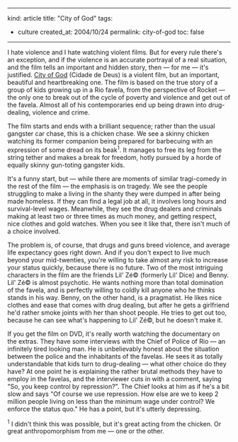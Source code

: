 -----
kind: article
title: "City of God"
tags:
- culture
created_at: 2004/10/24
permalink: city-of-god
toc: false
-----

<p>I hate violence and I hate watching violent films. But for every rule there's an exception, and if the violence is an accurate portrayal of a real situation, and the film tells an important and hidden story, then &mdash; for me &mdash; it's justified. <a href="http://www.imdb.com/title/tt0317248/">City of God</a> (Cidade de Deus) is a violent film, but an important, beautiful and heartbreaking one. The film is based on the true story of a group of kids growing up in a Rio favela, from the perspective of Rocket &mdash; the only one to break out of the cycle of poverty and violence and get out of the favela. Almost all of his contemporaries end up being drawn into drug-dealing, violence and crime.</p>

<p>The film starts and ends with a brilliant sequence; rather than the usual gangster car chase, this is a chicken chase. We see a skinny chicken watching its former companion being prepared for barbecuing with an expression of some dread on its beak<sup>1</sup>. It manages to free its leg from the string tether and makes a break for freedom, hotly pursued by a horde of equally skinny gun-toting gangster kids.</p>

<p>It's a funny start, but &mdash; while there are moments of similar tragi-comedy in the rest of the film &mdash; the emphasis is on tragedy. We see the people struggling to make a living in the shanty they were dumped in after being made homeless. If they can find a legal job at all, it involves long hours and survival-level wages. Meanwhile, they see the drug dealers and criminals making at least two or three times as much money, and getting respect, nice clothes and gold watches. When you see it like that, there isn't much of a choice involved.</p>

<p>The problem is, of course, that drugs and guns breed violence, and average life expectancy goes right down. And if you don't expect to live much beyond your mid-twenties, you're willing to take almost any risk to increase your status quickly, because there is no future. Two of the most intriguing characters in the film are the friends Lil' Z&eacute;© (formerly Lil' Dice) and Benny. Lil' Z&eacute;© is almost psychotic. He wants nothing more than total domination of the favela, and is perfectly willing to coldly kill anyone who he thinks stands in his way. Benny, on the other hand, is a pragmatist. He likes nice clothes and ease that comes with drug dealing, but after he gets a girlfriend he'd rather smoke joints with her than shoot people. He tries to get out too, because he can see what's happening to Lil' Z&eacute;©, but he doesn't make it.</p>

<p>If you get the film on DVD, it's really worth watching the documentary on the extras. They have some interviews with the Chief of Police of Rio &mdash; an infinitely tired looking man. He is unbelievably honest about the situation between the police and the inhabitants of the favelas. He sees it as totally understandable that kids turn to drug-dealing &mdash; what other choice do they have? At one point he is explaining the rather brutal methods they have to employ in the favelas, and the interviewer cuts in with a comment, saying "So, you keep control by repression?". The Chief looks at him as if he's a bit slow and says "Of course we use repression. How else are we to keep 2 million people living on less than the minimum wage under control? We enforce the status quo." He has a point, but it's utterly depressing.</p>

<p><sup>1</sup> I didn't think this was possible, but it's great acting from the chicken. Or great anthropomorphism from me &mdash; one or the other.</p>
